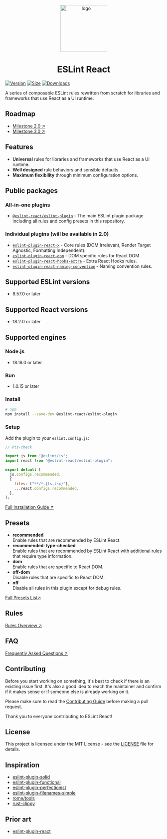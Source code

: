 <p align="center"><img src="https://eslint-react.xyz/logo.svg" alt="logo" width="150" /></p>

<h1 align="center" alt="title">ESLint React</h1>

[![Version](https://img.shields.io/npm/v/@eslint-react/eslint-plugin?style=flat&colorA=000000&colorB=000000)](https://npmjs.com/package/@eslint-react/eslint-plugin)
[![Size](https://img.shields.io/bundlephobia/minzip/@eslint-react/eslint-plugin?label=gzip&style=flat&colorA=000000&colorB=000000)](https://bundlephobia.com/package/@eslint-react/eslint-plugin)
[![Downloads](https://img.shields.io/npm/dt/@eslint-react/eslint-plugin.svg?style=flat&colorA=000000&colorB=000000)](https://npmjs.com/package/@eslint-react/eslint-plugin)

A series of composable ESLint rules rewritten from scratch for libraries and frameworks that use React as a UI runtime.

## Roadmap

- [Milestone 2.0 ↗](https://eslint-react.xyz/roadmap#milestone-20-active)
- [Milestone 3.0 ↗](https://eslint-react.xyz/roadmap#milestone-30-draft)

## Features

- **Universal** rules for libraries and frameworks that use React as a UI runtime.
- **Well designed** rule behaviors and sensible defaults.
- **Maximum flexibility** through minimum configuration options.

## Public packages

### All-in-one plugins

- [`@eslint-react/eslint-plugin`](https://www.npmjs.com/package/@eslint-react/eslint-plugin) - The main ESLint plugin package including all rules and config presets in this repository.

### Individual plugins (will be available in 2.0)

- [`eslint-plugin-react-x`](packages/plugins/eslint-plugin-react-x) - Core rules (DOM Irrelevant, Render Target Agnostic, Formatting Independent).
- [`eslint-plugin-react-dom`](packages/plugins/eslint-plugin-react-dom) - DOM specific rules for React DOM.
- [`eslint-plugin-react-hooks-extra`](packages/plugins/eslint-plugin-react-hooks-extra) - Extra React Hooks rules.
- [`eslint-plugin-react-naming-convention`](packages/plugins/eslint-plugin-react-naming-convention) - Naming convention rules.

## Supported ESLint versions

- 8.57.0 or later

## Supported React versions

- 18.2.0 or later

## Supported engines

### Node.js

- 18.18.0 or later

### Bun

- 1.0.15 or later

### Install

```sh
# npm
npm install --save-dev @eslint-react/eslint-plugin
```

### Setup

Add the plugin to your `eslint.config.js`:

```js
// @ts-check

import js from "@eslint/js";
import react from "@eslint-react/eslint-plugin";

export default [
  js.configs.recommended,
  {
    files: ["**/*.{ts,tsx}"],
    ...react.configs.recommended,
  },
];
```

[Full Installation Guide ↗](https://eslint-react.xyz/docs/installation)

## Presets

- **recommended**\
  Enable rules that are recommended by ESLint React.
- **recommended-type-checked**\
  Enable rules that are recommended by ESLint React with additional rules that require type information.
- **dom**\
  Enable rules that are specific to React DOM.
- **off-dom**\
  Disable rules that are specific to React DOM.
- **off**\
  Disable all rules in this plugin except for debug rules.

[Full Presets List↗](https://eslint-react.xyz/presets/overview)

## Rules

[Rules Overview ↗](https://eslint-react.xyz/rules/overview)

## FAQ

[Frequently Asked Questions ↗](https://eslint-react.xyz/docs/faq)

## Contributing

Before you start working on something, it's best to check if there is an existing issue first. It's also a good idea to reach the maintainer and confirm if it makes sense or if someone else is already working on it.

Please make sure to read the [Contributing Guide](./.github/CONTRIBUTING.md) before making a pull request.

Thank you to everyone contributing to ESLint React!

## License

This project is licensed under the MIT License - see the [LICENSE](LICENSE) file for details.

## Inspiration

- [eslint-plugin-solid](https://github.com/solidjs-community/eslint-plugin-solid)
- [eslint-plugin-functional](https://github.com/eslint-functional/eslint-plugin-functional)
- [eslint-plugin-perfectionist](https://github.com/azat-io/eslint-plugin-perfectionist)
- [eslint-plugin-filenames-simple](https://github.com/epaew/eslint-plugin-filenames-simple)
- [rome/tools](https://github.com/rome/tools)
- [rust-clippy](https://github.com/rust-lang/rust-clippy)

## Prior art

- [eslint-plugin-react](https://github.com/jsx-eslint/eslint-plugin-react)
